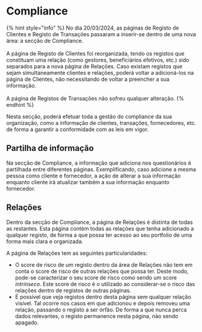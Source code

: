 # Compliance



{% hint style="info" %}
No dia 20/03/2024, as páginas de Registo de Clientes e Registo de Transações passaram a inserir-se dentro de uma nova área: a secção de Compliance.\
\
A página de Registo de Clientes foi reorganizada, tendo os registos que constituam uma relação (como gestores, beneficiários efetivos, etc.) sido separados para a nova página de Relações. Caso existam registos que sejam simultaneamente clientes e relações, poderá voltar a adicioná-los na página de Clientes, não necessitando de voltar a preencher a sua informação.\
\
A página de Registos de Transações não sofreu qualquer alteração.
{% endhint %}

Nesta secção, poderá efetuar toda a gestão do compliance da sua organização, como a informação de clientes, transações, fornecedores, etc. de forma a garantir a conformidade com as leis em vigor.

## Partilha de informação

Na secção de Compliance, a informação que adiciona nos questionários é partilhada entre diferentes páginas. Exemplificando, caso adicione a mesma pessoa como cliente e fornecedor, a ação de alterar a sua informação enquanto cliente irá atualizar também a sua informação enquanto fornecedor.

## Relações

Dentro da secção de Compliance, a página de Relações é distinta de todas as restantes. Esta página contém todas as relações que tenha adicionado a qualquer registo, de forma a que possa ter acesso ao seu portfolio de uma forma mais clara e organizada.

A página de Relações tem as seguintes particularidades:

* O score de risco de um registo dentro da área de Relações não tem em conta o score de risco de outras relações que possa ter. Deste modo, pode-se caracterizar o seu score de risco como sendo um score _intrínseco_. Este score de risco é o utilizado ao considerar-se o risco das relações dentro de registos de outras páginas.&#x20;
* É possível que veja registos dentro desta página sem qualquer relação visível. Tal ocorre nos casos em que adicionou e depois removeu uma relação, passando o registo a ser órfão. De forma a que nunca perca dados relevantes, o registo permanence nesta página, não sendo apagado.

